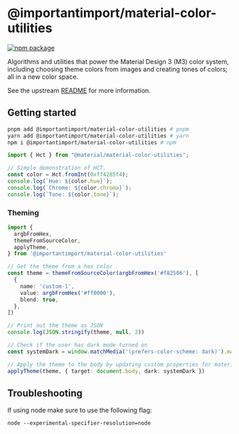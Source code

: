 # @importantimport/material-color-utilities

[![npm package](https://img.shields.io/npm/v/@importantimport/material-color-utilities)](https://www.npmjs.com/package/@importantimport/material-color-utilities)

Algorithms and utilities that power the Material Design 3 (M3) color system,
including choosing theme colors from images and creating tones of colors; all in
a new color space.

See the upstream
[README](https://github.com/material-foundation/material-color-utilities#readme)
for more information.

## Getting started

```bash
pnpm add @importantimport/material-color-utilities # pnpm
yarn add @importantimport/material-color-utilities # yarn
npm i @importantimport/material-color-utilities # npm
```

```typescript
import { Hct } from "@material/material-color-utilities";

// Simple demonstration of HCT.
const color = Hct.fromInt(0xff4285f4);
console.log(`Hue: ${color.hue}`);
console.log(`Chrome: ${color.chroma}`);
console.log(`Tone: ${color.tone}`);
```

### Theming

```typescript
import {
  argbFromHex,
  themeFromSourceColor,
  applyTheme,
} from '@importantimport/material-color-utilities'

// Get the theme from a hex color
const theme = themeFromSourceColor(argbFromHex('#f82506'), [
  {
    name: 'custom-1',
    value: argbFromHex('#ff0000'),
    blend: true,
  },
])

// Print out the theme as JSON
console.log(JSON.stringify(theme, null, 2))

// Check if the user has dark mode turned on
const systemDark = window.matchMedia('(prefers-color-scheme: dark)').matches

// Apply the theme to the body by updating custom properties for material tokens
applyTheme(theme, { target: document.body, dark: systemDark })
```

## Troubleshooting

If using node make sure to use the following flag:

```
node --experimental-specifier-resolution=node
```
